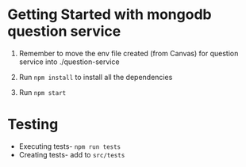 # Getting Started with mongodb question service

1. Remember to move the env file created (from Canvas) for question service into ./question-service

2. Run `npm install` to install all the dependencies

3. Run `npm start`

# Testing

-   Executing tests- `npm run tests`
-   Creating tests- add to `src/tests`

